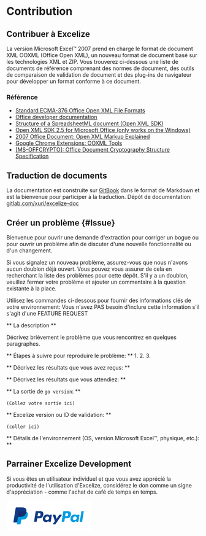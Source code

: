 # Contribution

## Contribuer à Excelize

La version Microsoft Excel&trade; 2007 prend en charge le format de document XML OOXML (Office Open XML), un nouveau format de document basé sur les technologies XML et ZIP. Vous trouverez ci-dessous une liste de documents de référence comprenant des normes de document, des outils de comparaison de validation de document et des plug-ins de navigateur pour développer un format conforme à ce document.

### Référence

* [Standard ECMA-376 Office Open XML File Formats](http://www.ecma-international.org/publications/standards/Ecma-376.htm)
* [Office developer documentation](https://msdn.microsoft.com/en-us/library/office/)
* [Structure of a SpreadsheetML document (Open XML SDK)](https://msdn.microsoft.com/en-us/library/office/gg278316.aspx)
* [Open XML SDK 2.5 for Microsoft Office (only works on the Windows)](https://www.microsoft.com/en-us/download/details.aspx?id=30425)
* [2007 Office Document: Open XML Markup Explained](https://www.microsoft.com/en-us/download/details.aspx?id=15359)
* [Google Chrome Extensions: OOXML Tools](https://chrome.google.com/webstore/detail/ooxml-tools/bjmmjfdegplhkefakjkccocjanekbapn)
* [[MS-OFFCRYPTO]: Office Document Cryptography Structure Specification](http://msdn.microsoft.com/en-us/library/cc313071.aspx)

## Traduction de documents

La documentation est construite sur [GitBook](https://www.gitbook.com) dans le format de Markdown et est la bienvenue pour participer à la traduction. Dépôt de documentation: [gitlab.com/xuri/excelize-doc](https://gitlab.com/xuri/excelize-doc)

## Créer un problème {#Issue}

Bienvenue pour ouvrir une demande d'extraction pour corriger un bogue ou pour ouvrir un problème afin de discuter d'une nouvelle fonctionnalité ou d'un changement.

Si vous signalez un nouveau problème, assurez-vous que nous n'avons aucun doublon
déjà ouvert. Vous pouvez vous assurer de cela en recherchant la liste des problèmes pour cette
dépôt. S'il y a un doublon, veuillez fermer votre problème et ajouter un commentaire
à la question existante à la place.

Utilisez les commandes ci-dessous pour fournir des informations clés de votre environnement:
Vous n'avez PAS besoin d'inclure cette information s'il s'agit d'une FEATURE REQUEST

** La description **

Décrivez brièvement le problème que vous rencontrez en quelques paragraphes.

** Étapes à suivre pour reproduire le problème: **
1.
2.
3.

** Décrivez les résultats que vous avez reçus: **

** Décrivez les résultats que vous attendiez: **

** La sortie de `go version`: **

```text
(Collez votre sortie ici)
```

** Excelize version ou ID de validation: **

```text
(coller ici)
```

** Détails de l'environnement (OS, version Microsoft Excel&trade;, physique, etc.): **

## Parrainer Excelize Development

Si vous êtes un utilisateur individuel et que vous avez apprécié la productivité de l'utilisation d'Excelize, considérez le don comme un signe d'appréciation - comme l'achat de café de temps en temps.

<a href="https://www.paypal.me/xuri" title="Faire un don avec Paypal" target="_blank"><img width="220" src="../images/donate@2x.png" alt="Faire un don avec Paypal"></a>
